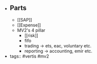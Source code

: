 - ## Parts
	- [[SAP]]
	- [[Expense]]
	- MV2's 4 pillar
		- [[risk]]
		- fifo
		- trading -> ets, eac, voluntary etc.
		- reporting -> accounting, emir etc.
- tags:: #vertis #mv2